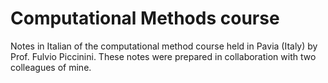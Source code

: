 # Computational Methods course
Notes in Italian of the computational method course held in Pavia (Italy) by Prof. Fulvio Piccinini. These notes were prepared in collaboration with two colleagues of mine.
